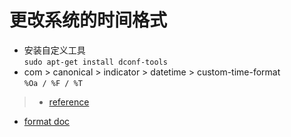 更改系统的时间格式
==============

- 安装自定义工具  
`sudo apt-get install dconf-tools`
- com > canonical > indicator > datetime > custom-time-format  
`%Oa / %F / %T`

> - [reference](http://askubuntu.com/questions/43999/how-to-change-the-date-format)
- [format doc](http://www.cplusplus.com/reference/ctime/strftime/)